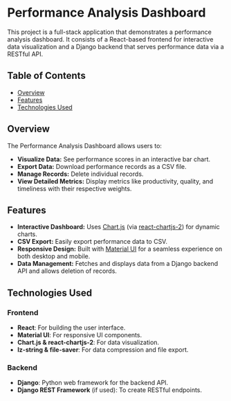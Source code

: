 # Performance Analysis Dashboard

This project is a full-stack application that demonstrates a performance analysis dashboard. It consists of a React-based frontend for interactive data visualization and a Django backend that serves performance data via a RESTful API.

## Table of Contents

- [Overview](#overview)
- [Features](#features)
- [Technologies Used](#technologies-used)

## Overview

The Performance Analysis Dashboard allows users to:
- **Visualize Data:** See performance scores in an interactive bar chart.
- **Export Data:** Download performance records as a CSV file.
- **Manage Records:** Delete individual records.
- **View Detailed Metrics:** Display metrics like productivity, quality, and timeliness with their respective weights.

## Features

- **Interactive Dashboard:** Uses [Chart.js](https://www.chartjs.org/) (via [react-chartjs-2](https://github.com/reactchartjs/react-chartjs-2)) for dynamic charts.
- **CSV Export:** Easily export performance data to CSV.
- **Responsive Design:** Built with [Material UI](https://mui.com/) for a seamless experience on both desktop and mobile.
- **Data Management:** Fetches and displays data from a Django backend API and allows deletion of records.

## Technologies Used

### Frontend
- **React**: For building the user interface.
- **Material UI**: For responsive UI components.
- **Chart.js & react-chartjs-2**: For data visualization.
- **lz-string & file-saver**: For data compression and file export.

### Backend
- **Django**: Python web framework for the backend API.
- **Django REST Framework** (if used): To create RESTful endpoints.

